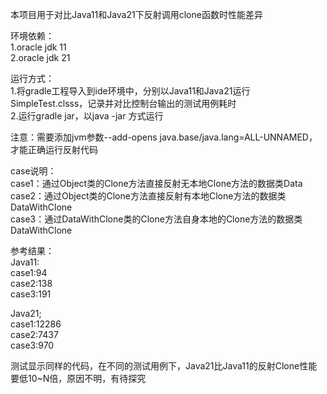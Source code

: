 本项目用于对比Java11和Java21下反射调用clone函数时性能差异

环境依赖：\
1.oracle jdk 11\
2.oracle jdk 21

运行方式：\
1.将gradle工程导入到ide环境中，分别以Java11和Java21运行SimpleTest.clsss，记录并对比控制台输出的测试用例耗时\
2.运行gradle jar，以java -jar 方式运行

注意：需要添加jvm参数--add-opens java.base/java.lang=ALL-UNNAMED，才能正确运行反射代码

case说明：\
case1：通过Object类的Clone方法直接反射无本地Clone方法的数据类Data\
case2：通过Object类的Clone方法直接反射有本地Clone方法的数据类DataWithClone\
case3：通过DataWithClone类的Clone方法自身本地的Clone方法的数据类DataWithClone

参考结果：\
Java11:\
case1:94\
case2:138\
case3:191

Java21;\
case1:12286\
case2:7437\
case3:970

测试显示同样的代码，在不同的测试用例下，Java21比Java11的反射Clone性能要低10~N倍，原因不明，有待探究

